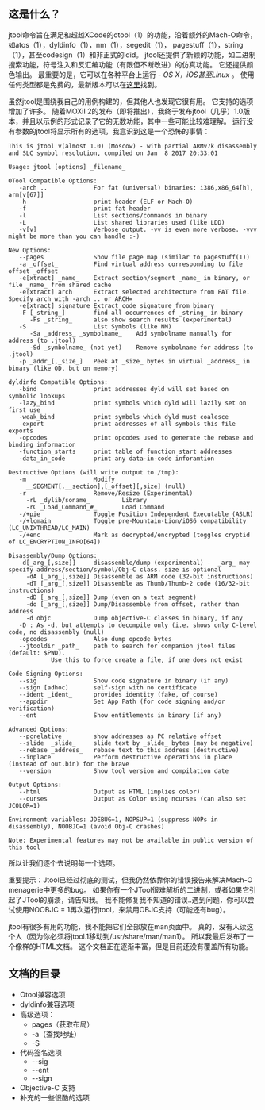 ## 这是什么？

jtool命令旨在满足和超越XCode的otool（1）的功能，沿着额外的Mach-O命令，如atos（1），dyldinfo（1），nm（1），segedit（1）， pagestuff（1），string（1），甚至codesign（1）和非正式的ldid。 jtool还提供了新颖的功能，如二进制搜索功能，符号注入和反汇编功能（有限但不断改进）的仿真功能。 它还提供颜色输出。 最重要的是，它可以在各种平台上运行 - *OS X，iOS甚至Linux* 。 使用任何类型都是免费的，最新版本可以在[这里](http://www.newosxbook.com/tools/jtool.tar)找到。

虽然jtool是围绕我自己的用例构建的，但其他人也发现它很有用。 它支持的选项增加了许多。 随着MOXiI 2的发布（即将推出），我终于发布jtool（几乎）1.0版本，并且以示例的形式记录了它的无数功能，其中一些可能比较难理解。 运行没有参数的jtool将显示所有的选项，我意识到这是一个恐怖的事情：

```
This is jtool v(almost 1.0) (Moscow) - with partial ARMv7k disassembly and SLC symbol resolution, compiled on Jan  8 2017 20:33:01

Usage: jtool [options] _filename_

OTool Compatible Options:
   -arch ..            	For fat (universal) binaries: i386,x86_64[h], arm[v[67]]
   -h                  	print header (ELF or Mach-O)
   -f                  	print fat header
   -l                  	List sections/commands in binary
   -L                  	List shared libraries used (like LDD)
   -v[v]               	Verbose output. -vv is even more verbose. -vvv might be more than you can handle :-)

New Options:
   --pages             	Show file page map (similar to pagestuff(1))
   -a _offset_         	Find virtual address corresponding to file offset _offset
   -e[xtract] _name_   	Extract section/segment _name_ in binary, or file _name_ from shared cache
   -e[xtract] arch     	Extract selected architecture from FAT file. Specify arch with -arch .. or ARCH=
   -e[xtract] signature	Extract code signature from binary
   -F [_string_]       	find all occurrences of _string_ in binary
      -Fs _string_     	also show search results (experimental)
   -S                  	List Symbols (like NM)
      -Sa _address_ _symbolname_	Add symbolname manually for address (to .jtool)
      -Sd _symbolname_ (not yet)	Remove symbolname for address (to .jtool)
   -p _addr_[,_size_]  	Peek at _size_ bytes in virtual _address_ in binary (like OD, but on memory)

dyldinfo Compatible Options:
   -bind               	print addresses dyld will set based on symbolic lookups
   -lazy_bind          	print symbols which dyld will lazily set on first use
   -weak_bind          	print symbols which dyld must coalesce
   -export             	print addresses of all symbols this file exports
   -opcodes            	print opcodes used to generate the rebase and binding information
   -function_starts    	print table of function start addresses
   -data_in_code       	print any data-in-code inforamtion

Destructive Options (will write output to /tmp):
   -m                  	Modify
     __SEGMENT[.__section],[_offset][,size]	(null)
   -r                  	Remove/Resize (Experimental)
     -rL _dylib/soname_      	Library
     -rC _Load_Command_#_    	Load Command
   -/+pie              	Toggle Position Independent Executable (ASLR)
   -/+lcmain           	Toggle pre-Mountain-Lion/iOS6 compatibility (LC_UNIXTHREAD/LC_MAIN)
   -/+enc              	Mark as decrypted/encrypted (toggles cryptid of LC_ENCRYPTION_INFO[64])

Disassembly/Dump Options:
   -d[_arg_[,size]]    	disassemble/dump (experimental) -  _arg_ may specify address/section/symbol/Obj-C class. size is optional
     -dA [_arg_[,size]]	Disassemble as ARM code (32-bit instructions)
     -dT [_arg_[,size]]	Disassemble as Thumb/Thumb-2 code (16/32-bit instructions)
     -dD [_arg_[,size]]	Dump (even on a text segment)
     -do [_arg_[,size]]	Dump/Disassemble from offset, rather than address
     -d objc           	Dump objective-C classes in binary, if any
   -D : As -d, but attempts to decompile only (i.e. shows only C-level code, no disassembly	(null)
   -opcodes            	Also dump opcode bytes
   --jtooldir _path_   	path to search for companion jtool files (default: $PWD).
			Use this to force create a file, if one does not exist

Code Signing Options:
   --sig               	Show code signature in binary (if any)
   --sign [adhoc]      	self-sign with no certificate
   --ident _ident_     	provides identity (fake, of course)
   --appdir            	Set App Path (for code signing and/or verification)
   --ent               	Show entitlements in binary (if any)

Advanced Options:
   --pcrelative        	show addresses as PC relative offset
   --slide  _slide_    	slide text by _slide_ bytes (may be negative)
   --rebase _address_  	rebase text to this address (destructive)
   --inplace           	Perform destructive operations in place (instead of out.bin) for the brave
   --version           	Show tool version and compilation date

Output Options:
   --html              	Output as HTML (implies color)
   --curses            	Output as Color using ncurses (can also set JCOLOR=1)

Environment variables: JDEBUG=1, NOPSUP=1 (suppress NOPs in disassembly), NOOBJC=1 (avoid Obj-C crashes)

Note: Experimental features may not be available in public version of this tool
```

所以让我们逐个去说明每一个选项。


重要提示：Jtool已经过彻底的测试，但我仍然依靠你的错误报告来解决Mach-O menagerie中更多的bug。 如果你有一个JTool很难解析的二进制，或者如果它引起了JTool的崩溃，请告知我。 我不能修复我不知道的错误..遇到问题，你可以尝试使用NOOBJC = 1再次运行jtool，来禁用OBJC支持（可能还有bug）。

jtool有很多有用的功能，我不能把它们全部放在man页面中。 真的，没有人读这个人（因为你必须将jtool.1移动到/usr/share/man/man1）。 所以我最后发布了一个像样的HTML文档。 这个文档正在逐渐丰富，但是目前还没有覆盖所有功能。

## 文档的目录

- Otool兼容选项
- dyldinfo兼容选项
- 高级选项：
   - pages（获取布局）
   - -a（查找地址）
   - -S
- 代码签名选项
   - --sig
   - --ent
   - --sign
- Objective-C 支持
- 补充的一些很酷的选项

